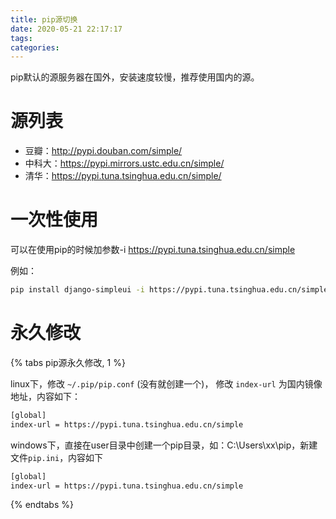 ```yaml
---
title: pip源切换
date: 2020-05-21 22:17:17
tags:
categories:
---
```


pip默认的源服务器在国外，安装速度较慢，推荐使用国内的源。

<!-- more -->

# 源列表

+ 豆瓣：http://pypi.douban.com/simple/
+ 中科大：https://pypi.mirrors.ustc.edu.cn/simple/
+ 清华：https://pypi.tuna.tsinghua.edu.cn/simple/

# 一次性使用

可以在使用pip的时候加参数-i https://pypi.tuna.tsinghua.edu.cn/simple

例如：

```bash
pip install django-simpleui -i https://pypi.tuna.tsinghua.edu.cn/simple
```

# 永久修改


{% tabs pip源永久修改, 1 %}

<!-- tab Linux & MacOS -->

linux下，修改 `~/.pip/pip.conf` (没有就创建一个)， 修改 `index-url` 为国内镜像地址，内容如下：

```bash /.pip/pip.conf
[global]
index-url = https://pypi.tuna.tsinghua.edu.cn/simple
```

<!-- endtab -->

<!-- tab Windows -->

windows下，直接在user目录中创建一个pip目录，如：C:\Users\xx\pip，新建文件`pip.ini`，内容如下

```bash pip.ini
[global]
index-url = https://pypi.tuna.tsinghua.edu.cn/simple
```

<!-- endtab -->

{% endtabs %}
